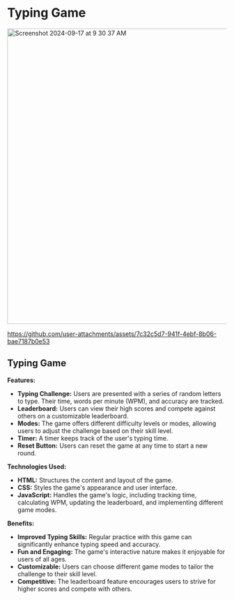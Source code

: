 # Typing Game
<img width="677" alt="Screenshot 2024-09-17 at 9 30 37 AM" src="https://github.com/user-attachments/assets/f8833930-5b37-4bdb-b0eb-69d2ffddcd7f">

https://github.com/user-attachments/assets/7c32c5d7-941f-4ebf-8b06-bae7187b0e53

## Typing Game

**Features:**

* **Typing Challenge:** Users are presented with a series of random letters to type. Their time, words per minute (WPM), and accuracy are tracked.
* **Leaderboard:** Users can view their high scores and compete against others on a customizable leaderboard.
* **Modes:** The game offers different difficulty levels or modes, allowing users to adjust the challenge based on their skill level.
* **Timer:** A timer keeps track of the user's typing time.
* **Reset Button:** Users can reset the game at any time to start a new round.

**Technologies Used:**

* **HTML:** Structures the content and layout of the game.
* **CSS:** Styles the game's appearance and user interface.
* **JavaScript:** Handles the game's logic, including tracking time, calculating WPM, updating the leaderboard, and implementing different game modes.

**Benefits:**

* **Improved Typing Skills:** Regular practice with this game can significantly enhance typing speed and accuracy.
* **Fun and Engaging:** The game's interactive nature makes it enjoyable for users of all ages.
* **Customizable:** Users can choose different game modes to tailor the challenge to their skill level.
* **Competitive:** The leaderboard feature encourages users to strive for higher scores and compete with others.
